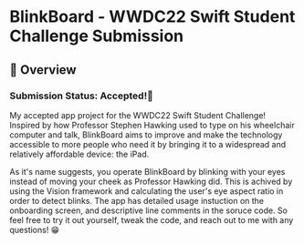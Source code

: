 # BlinkBoard - WWDC22 Swift Student Challenge Submission
## 👀 Overview
###  Submission Status: Accepted!🥳
My accepted app project for the WWDC22 Swift Student Challenge! Inspired by how Professor Stephen Hawking used to type on his wheelchair computer and talk, BlinkBoard aims to improve and make the technology accessible to more people who need it by bringing it to a widespread and relatively affordable device: the iPad. 

As it's name suggests, you operate BlinkBoard by blinking with your eyes instead of moving your cheek as Professor Hawking did. This is achived by using the Vision framework and calculating the user's eye aspect ratio in order to detect blinks. The app has detailed usage instuction on the onboarding screen, and descriptive line comments in the soruce code. So feel free to try it out yourself, tweak the code, and reach out to me with any questions! 😁
